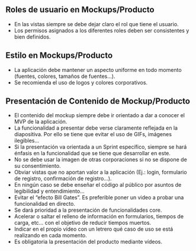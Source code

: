 ## Roles de usuario en Mockups/Producto
- En las vistas siempre se debe dejar claro el rol que tiene el usuario.
- Los permisos asignados a los diferentes roles deben ser consistentes y bien definidos.

## Estilo en Mockups/Producto
- La aplicación debe mantener un aspecto uniforme en todo momento (fuentes, colores, tamaños de fuentes…).
- Se recomienda el uso de logos y colores corporativos.

## Presentación de Contenido de Mockup/Producto
- El contenido del mockup siempre debe ir orientado a dar a conocer el MVP de la aplicación.
- La funcionalidad a presentar debe verse claramente reflejada en la diapositiva. Por ello se tiene que evitar el uso de GIFs, imágenes ilegibles…
- Si la presentación va orientada a un Sprint específico, siempre se hará énfasis en la funcionalidad que se tiene que desarrollar en este.
- No se debe usar la imagen de otras corporaciones si no se dispone de su consentimiento.
- Obviar vistas que no aportan valor a la aplicación (Ej.: login, formulario de registro, confirmación de registro…).
- En ningún caso se debe enseñar el código al público por asuntos de legibilidad y entendimiento…
- Evitar el “efecto Bill Gates”. Es preferible poner un video a probar una funcionalidad en directo.
- Se dará prioridad a la presentación de funcionalidades core.
- Acelerar o saltar el relleno de información en formularios, tiempos de carga, etc… con el objetivo de reducir tiempos muertos.
- Indicar en el propio vídeo con un letrero qué caso de uso se está realizando en cada momento.
- Es obligatoria la presentación del producto mediante vídeos.
